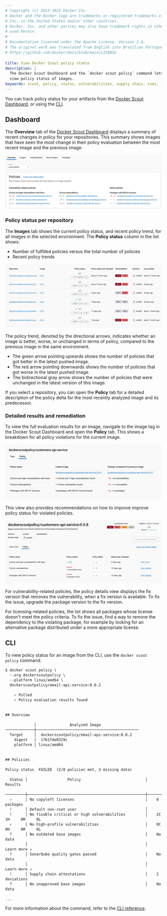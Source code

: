 ```yaml
---
# Copyright (c) 2013-2025 Docker Inc.
# Docker and the Docker logo are trademarks or registered trademarks of Docker,
# Inc. in the United States and/or other countries.
# Docker, Inc. and other parties may also have trademark rights in other terms
# used herein.
#
# Documentation licensed under the Apache License, Version 2.0.
# The original work was translated from English into Brazilian Portuguese.
# https://github.com/docker/docs/blob/main/LICENSE

title: View Docker Scout policy status
description: |
  The Docker Scout Dashboard and the `docker scout policy` command lets you
  view policy status of images.
keywords: scout, policy, status, vulnerabilities, supply chain, cves, licenses
---
```

You can track policy status for your artifacts from the [Docker Scout
Dashboard](#dashboard), or using the [CLI](#cli).

## Dashboard

The **Overview** tab of the [Docker Scout Dashboard](https://scout.docker.com/)
displays a summary of recent changes in policy for your repositories.
This summary shows images that have seen the most change in their policy
evaluation between the most recent image and the previous image.

![Policy overview](../images/policy-overview.webp)

### Policy status per repository

The **Images** tab shows the current policy status, and recent policy trend,
for all images in the selected environment. The **Policy status** column in the
list shows:

- Number of fulfilled policies versus the total number of policies
- Recent policy trends

![Policy status in the image list](../images/policy-image-list.webp)

The policy trend, denoted by the directional arrows, indicates whether an image
is better, worse, or unchanged in terms of policy, compared to the previous
image in the same environment.

- The green arrow pointing upwards shows the number of policies that got better
  in the latest pushed image.
- The red arrow pointing downwards shows the number of policies that got worse
  in the latest pushed image.
- The bidirectional gray arrow shows the number of policies that were unchanged
  in the latest version of this image.

If you select a repository, you can open the **Policy** tab for a detailed
description of the policy delta for the most recently analyzed image and its
predecessor.

### Detailed results and remediation

To view the full evaluation results for an image, navigate to the image tag in
the Docker Scout Dashboard and open the **Policy** tab. This shows a breakdown
for all policy violations for the current image.

![Detailed Policy Evaluation results](../images/policy-detailed-results.webp)

This view also provides recommendations on how to improve improve policy status
for violated policies.

![Policy details in the tag view](../images/policy-tag-view.webp)

For vulnerability-related policies, the policy details view displays the fix
version that removes the vulnerability, when a fix version is available. To fix
the issue, upgrade the package version to the fix version.

For licensing-related policies, the list shows all packages whose license
doesn't meet the policy criteria. To fix the issue, find a way to remove the
dependency to the violating package, for example by looking for an alternative
package distributed under a more appropriate license.

## CLI

To view policy status for an image from the CLI, use the `docker scout policy`
command.

```console
$ docker scout policy \
  --org dockerscoutpolicy \
  --platform linux/amd64 \
  dockerscoutpolicy/email-api-service:0.0.2

    ✓ Pulled
    ✓ Policy evaluation results found


​## Overview
​
​             │               Analyzed Image
​─────────────┼──────────────────────────────────────────────
​  Target     │  dockerscoutpolicy/email-api-service:0.0.2
​    digest   │  17b1fde0329c
​    platform │ linux/amd64
​
​
​## Policies
​
​Policy status  FAILED  (2/8 policies met, 3 missing data)
​
​  Status │                  Policy                             │           Results
​─────────┼─────────────────────────────────────────────────────┼──────────────────────────────
​  ✓      │ No copyleft licenses                                │    0 packages
​  !      │ Default non-root user                               │
​  !      │ No fixable critical or high vulnerabilities         │    2C     1H     0M     0L
​  ✓      │ No high-profile vulnerabilities                     │    0C     0H     0M     0L
​  ?      │ No outdated base images                             │    No data
​         │                                                     │    Learn more ↗
​  ?      │ SonarQube quality gates passed                      │    No data
​         │                                                     │    Learn more ↗
​  !      │ Supply chain attestations                           │    2 deviations
​  ?      │ No unapproved base images                           │    No data

...
```

For more information about the command, refer to the [CLI
reference](/reference/cli/docker/scout/policy.md).
